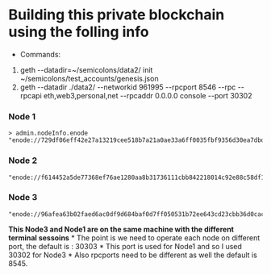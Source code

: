 # Building this private blockchain using the folling info

* Commands:
1. geth --datadir=~/semicolons/data2/ init ~/semicolons/test_accounts/genesis.json
2. geth --datadir ./data2/ --networkid 961995 --rpcport 8546 --rpc --rpcapi eth,web3,personal,net --rpcaddr 0.0.0.0 console --port 30302

### Node 1
```
> admin.nodeInfo.enode
"enode://729df06eff42e27a13219cee518b7a21a0ae33a6ff0035fbf9356d30ea7dbdf56902c817983d4b9225c104b28b9fce5a21231ea6ff04e6e20e41e0b5b60e33e1@192.168.43.159:30303"
```

### Node 2
```
"enode://f614452a5de77368ef76ae1280aa8b31736111cbb842218014c92e88c58df17d7c18fed48024e8d8256c617b724b73d59c1f8d8e89f4ddaecee40305a96c7322@192.168.43.50:30303"
```

### Node 3
```
"enode://96afea63b02faed6ac0df9d684baf0d7ff050531b72ee643cd23cbb36d0cac0a62520ccd6d86eeb42c93754130257abdede4f66c6b43dbab3ff05273c3122974@[::]:30302"
```

**This Node3 and Node1 are on the same machine with the different terminal sessoins**
    * The point is we need to operate each node on different port, the default is : 30303 
    * This port is used for Node1 and so I used 30302 for Node3
    * Also rpcports need to be different as well the default is 8545.
